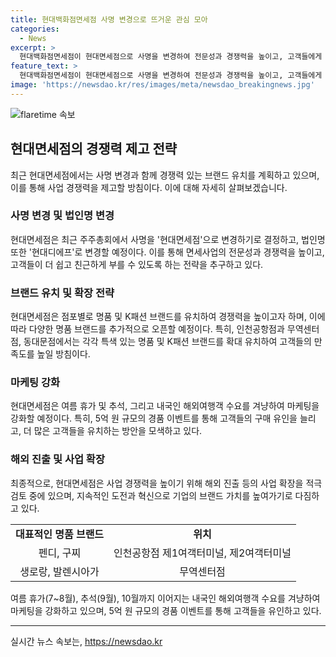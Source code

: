 ```yaml
---
title: 현대백화점면세점 사명 변경으로 뜨거운 관심 모아
categories:
  - News
excerpt: >
  현대백화점면세점이 현대면세점으로 사명을 변경하여 전문성과 경쟁력을 높이고, 고객들에게 더 친숙한 이미지를 제공하려 한다. 이에 따라 현대디에프로도 법인명을 변경할 예정이며, 상표권 양수도 관련 계약을 체결하고 상표권 권리이전 등록을 신청했다. 브랜드 아이덴티티를 새롭게 선보일 예정이며, 명품 브랜드 유치와 마케팅 강화를 통해 사업 경쟁력을 향상시킬 계획이다. 또한, 특히 인천공항점과 무역센터점에서의 명품 브랜드 오픈과 특정 기간 내 고객 대상 경품 이벤트를 통해 경쟁력을 강화하고, 해외 진출 및 사업 확장도 고려 중이라고 밝혔다.
feature_text: >
  현대백화점면세점이 현대면세점으로 사명을 변경하여 전문성과 경쟁력을 높이고, 고객들에게 더 친숙한 이미지를 제공하려 한다. 이에 따라 현대디에프로도 법인명을 변경할 예정이며, 상표권 양수도 관련 계약을 체결하고 상표권 권리이전 등록을 신청했다. 브랜드 아이덴티티를 새롭게 선보일 예정이며, 명품 브랜드 유치와 마케팅 강화를 통해 사업 경쟁력을 향상시킬 계획이다. 또한, 특히 인천공항점과 무역센터점에서의 명품 브랜드 오픈과 특정 기간 내 고객 대상 경품 이벤트를 통해 경쟁력을 강화하고, 해외 진출 및 사업 확장도 고려 중이라고 밝혔다.
image: 'https://newsdao.kr/res/images/meta/newsdao_breakingnews.jpg'
---
```


<p><img src="https://newsdao.kr/res/images/meta/newsdao_breakingnews.jpg" alt="flaretime 속보" /></p>

<h2 data-ke-size="size26">현대면세점의 경쟁력 제고 전략</h2>

<p data-ke-size="size16">최근 현대면세점에서는 사명 변경과 함께 경쟁력 있는 브랜드 유치를 계획하고 있으며, 이를 통해 사업 경쟁력을 제고할 방침이다. 이에 대해 자세히 살펴보겠습니다.</p>

<h3>사명 변경 및 법인명 변경</h3>

<p data-ke-size="size16">현대면세점은 최근 주주총회에서 사명을 '현대면세점'으로 변경하기로 결정하고, 법인명 또한 '현대디에프'로 변경할 예정이다. 이를 통해 면세사업의 전문성과 경쟁력을 높이고, 고객들이 더 쉽고 친근하게 부를 수 있도록 하는 전략을 추구하고 있다.</p>

<h3>브랜드 유치 및 확장 전략</h3>

<p data-ke-size="size16">현대면세점은 점포별로 명품 및 K패션 브랜드를 유치하여 경쟁력을 높이고자 하며, 이에 따라 다양한 명품 브랜드를 추가적으로 오픈할 예정이다. 특히, 인천공항점과 무역센터점, 동대문점에서는 각각 특색 있는 명품 및 K패션 브랜드를 확대 유치하여 고객들의 만족도를 높일 방침이다.</p>

<h3>마케팅 강화</h3>

<p data-ke-size="size16">현대면세점은 여름 휴가 및 추석, 그리고 내국인 해외여행객 수요를 겨냥하여 마케팅을 강화할 예정이다. 특히, 5억 원 규모의 경품 이벤트를 통해 고객들의 구매 유인을 늘리고, 더 많은 고객들을 유치하는 방안을 모색하고 있다.</p>

<h3>해외 진출 및 사업 확장</h3>

<p data-ke-size="size16">최종적으로, 현대면세점은 사업 경쟁력을 높이기 위해 해외 진출 등의 사업 확장을 적극 검토 중에 있으며, 지속적인 도전과 혁신으로 기업의 브랜드 가치를 높여가기로 다짐하고 있다.</p>

<table>
  <tr>
    <td style="text-align: center; height: 17px;"><b>대표적인 명품 브랜드</b></td>
    <td style="text-align: center; height: 17px;"><b>위치</b></td>
  </tr>
  <tr>
    <td style="text-align: center; height: 17px;">펜디, 구찌</td>
    <td style="text-align: center; height: 17px;">인천공항점 제1여객터미널, 제2여객터미널</td>
  </tr>
  <tr>
    <td style="text-align: center; height: 17px;">생로랑, 발렌시아가</td>
    <td style="text-align: center; height: 17px;">무역센터점</td>
  </tr>
</table>

<p data-ke-size="size16">여름 휴가(7~8월), 추석(9월), 10월까지 이어지는 내국인 해외여행객 수요를 겨냥하여 마케팅을 강화하고 있으며, 5억 원 규모의 경품 이벤트를 통해 고객들을 유인하고 있다.</p>

<hr>
실시간 뉴스 속보는, <a href="https://newsdao.kr" rel="dofollow">https://newsdao.kr</a>


